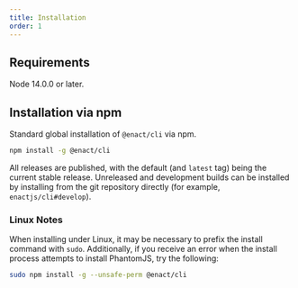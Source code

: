 ```yaml
---
title: Installation
order: 1
---
```

## Requirements

Node 14.0.0 or later.

## Installation via npm

Standard global installation of `@enact/cli` via npm.
```bash
npm install -g @enact/cli
```

All releases are published, with the default (and `latest` tag) being the current stable release. Unreleased and development builds can be installed by installing from the git repository directly (for example, `enactjs/cli#develop`).

### Linux Notes

When installing under Linux, it may be necessary to prefix the install command with `sudo`.
Additionally, if you receive an error when the install process attempts to install PhantomJS, try
the following:

```bash
sudo npm install -g --unsafe-perm @enact/cli
```
